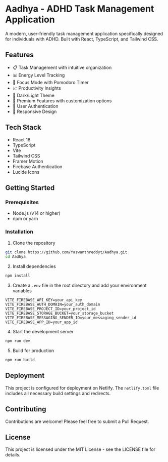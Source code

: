 # Aadhya - ADHD Task Management Application

A modern, user-friendly task management application specifically designed for individuals with ADHD. Built with React, TypeScript, and Tailwind CSS.

## Features

- 📋 Task Management with intuitive organization
- 📊 Energy Level Tracking
- 🎯 Focus Mode with Pomodoro Timer
- 📈 Productivity Insights
- 🌙 Dark/Light Theme
- 🎨 Premium Features with customization options
- 🔐 User Authentication
- 📱 Responsive Design

## Tech Stack

- React 18
- TypeScript
- Vite
- Tailwind CSS
- Framer Motion
- Firebase Authentication
- Lucide Icons

## Getting Started

### Prerequisites

- Node.js (v14 or higher)
- npm or yarn

### Installation

1. Clone the repository
```bash
git clone https://github.com/Yaswanthreddyt/Aadhya.git
cd Aadhya
```

2. Install dependencies
```bash
npm install
```

3. Create a `.env` file in the root directory and add your environment variables
```env
VITE_FIREBASE_API_KEY=your_api_key
VITE_FIREBASE_AUTH_DOMAIN=your_auth_domain
VITE_FIREBASE_PROJECT_ID=your_project_id
VITE_FIREBASE_STORAGE_BUCKET=your_storage_bucket
VITE_FIREBASE_MESSAGING_SENDER_ID=your_messaging_sender_id
VITE_FIREBASE_APP_ID=your_app_id
```

4. Start the development server
```bash
npm run dev
```

5. Build for production
```bash
npm run build
```

## Deployment

This project is configured for deployment on Netlify. The `netlify.toml` file includes all necessary build settings and redirects.

## Contributing

Contributions are welcome! Please feel free to submit a Pull Request.

## License

This project is licensed under the MIT License - see the LICENSE file for details. 